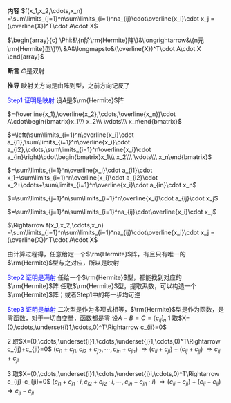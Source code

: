 **内容**
$f(x_1,x_2,\cdots,x_n)
=\sum\limits_{j=1}^n\sum\limits_{i=1}^na_{ij}\cdot\overline{x_i}\cdot x_j
=(\overline{X})^T\cdot A\cdot X$

$\begin{array}{c}
\Phi:&\{n阶\rm{Hermite}阵\}&\longrightarrow&\{n元\rm{Hermite}型\}\\\ 
&A&\longmapsto&(\overline{X})^T\cdot A\cdot X
\end{array}$

**断言**
$\Phi$是双射

**推导**
映射关方向是由阵到型，之前方向记反了

<font color=blue>Step1 证明是映射</font>
设$A$是$\rm{Hermite}$阵

$=(\overline{x_1},\overline{x_2},\cdots,\overline{x_n})\cdot A\cdot\begin{bmatrix}x_1\\\ x_2\\\ \vdots\\\ x_n\end{bmatrix}$

$=\left(\sum\limits_{i=1}^n\overline{x_i}\cdot a_{i1},\sum\limits_{i=1}^n\overline{x_i}\cdot a_{i2},\cdots,\sum\limits_{i=1}^n\overline{x_i}\cdot a_{in}\right)\cdot\begin{bmatrix}x_1\\\ x_2\\\ \vdots\\\ x_n\end{bmatrix}$

$=\sum\limits_{i=1}^n\overline{x_i}\cdot a_{i1}\cdot x_1+\sum\limits_{i=1}^n\overline{x_i}\cdot a_{i2}\cdot x_2+\cdots+\sum\limits_{i=1}^n\overline{x_i}\cdot a_{in}\cdot x_n$

$=\sum\limits_{j=1}^n\sum\limits_{i=1}^n\overline{x_i}\cdot a_{ij}\cdot x_j$

$=\sum\limits_{j=1}^n\sum\limits_{i=1}^na_{ij}\cdot\overline{x_i}\cdot x_j$

$\Rightarrow f(x_1,x_2,\cdots,x_n)
=\sum\limits_{j=1}^n\sum\limits_{i=1}^na_{ij}\cdot\overline{x_i}\cdot x_j
=(\overline{X})^T\cdot A\cdot X$

由计算过程得，任意给定一个$\rm{Hermite}$阵，有且只有唯一的$\rm{Hermite}$型与之对应，所以是映射

<font color=blue>Step2 证明是满射</font>
任给一个$\rm{Hermite}$型，都能找到对应的$\rm{Hermite}$阵
任取$\rm{Hermite}$型，提取系数，可以构造一个$\rm{Hermite}$阵；或者Step1中的每一步均可逆

<font color=blue>Step3 证明是单射</font>
二次型是作为多项式相等，$\rm{Hermite}$型是作为函数，是零函数，对于一切自变量，函数都是零
设$A-B=C=\lgroup c_{ij}\rgroup_{n}$
1 取$X=(0,\cdots,\underset{i}1,\cdots,0)^T\Rightarrow c_{ii}=0$

2 取$X=(0,\cdots,\underset{i}1,\cdots,\underset{j}1,\cdots,0)^T\Rightarrow c_{ij}+c_{ji}=0$
$(c_{i1}+c_{j1},c_{i2}+c_{j2},\cdots,c_{in}+c_{jn})$
$\Rightarrow(c_{ii}+c_{ji})+(c_{ij}+c_{jj})$
$\Rightarrow c_{ij}+c_{ji}$

3 取$X=(0,\cdots,\underset{i}1,\cdots,\underset{j}i,\cdots,0)^T\Rightarrow c_{ij}-c_{ji}=0$
$(c_{i1}+c_{j1}\cdot i,c_{i2}+c_{j2}\cdot i,\cdots,c_{in}+c_{jn}\cdot i)$
$\Rightarrow(c_{ii}-c_{ji})+(c_{ij}-c_{jj})$
$\Rightarrow c_{ij}-c_{ji}$
